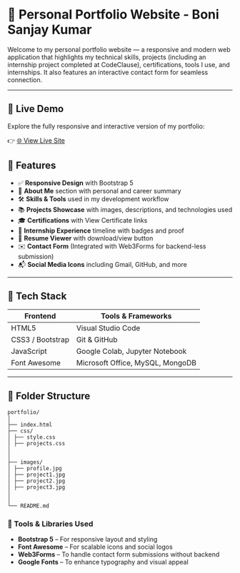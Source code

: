 # 💼 Personal Portfolio Website - Boni Sanjay Kumar

Welcome to my personal portfolio website — a responsive and modern web application that highlights my technical skills, projects (including an internship project completed at CodeClause), certifications, tools I use, and internships. It also features an interactive contact form for seamless connection.

---

## 🚀 Live Demo

Explore the fully responsive and interactive version of my portfolio:

👉 [🌐 View Live Site]( https://sanju6504.github.io/CodeClauseInternship_My-Digital-Presence/)


## 📌 Features

- ✅ **Responsive Design** with Bootstrap 5
- 🎯 **About Me** section with personal and career summary
- 🛠 **Skills & Tools** used in my development workflow
- 📚 **Projects Showcase** with images, descriptions, and technologies used
- 🎓 **Certifications** with View Certificate links
- 💼 **Internship Experience** timeline with badges and proof
- 📄 **Resume Viewer** with download/view button
- ✉️ **Contact Form** (Integrated with Web3Forms for backend-less submission)
- 📬 **Social Media Icons** including Gmail, GitHub, and more

---

## 🧰 Tech Stack

| Frontend         | Tools & Frameworks              |
|------------------|----------------------------------|
| HTML5            | Visual Studio Code               |
| CSS3 / Bootstrap | Git & GitHub                     |
| JavaScript       | Google Colab, Jupyter Notebook   |
| Font Awesome     | Microsoft Office, MySQL, MongoDB |

---

## 📁 Folder Structure
```plaintext
portfolio/
│
├── index.html
├── css/
│ ├── style.css
│ ├── projects.css
│
│
├── images/
│ ├── profile.jpg
│ ├── project1.jpg
│ ├── project2.jpg
│ ├── project3.jpg
│
│
└── README.md
```

### 🧩 Tools & Libraries Used

- **Bootstrap 5** – For responsive layout and styling
- **Font Awesome** – For scalable icons and social logos
- **Web3Forms** – To handle contact form submissions without backend
- **Google Fonts** – To enhance typography and visual appeal


